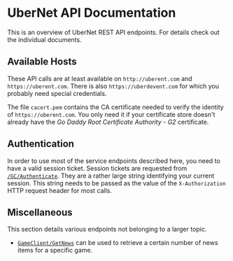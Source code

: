# UberNet API Documentation #
This is an overview of UberNet REST API endpoints.
For details check out the individual documents.

## Available Hosts ##
These API calls are at least available on `http://uberent.com` and `https://uberent.com`.
There is also `https://uberdevent.com` for which you probably need special credentials.

The file `cacert.pem` contains the CA certificate needed to verify the identity of `https://uberent.com`.
You only need it if your certificate store doesn't already have the *Go Daddy Root Certificate Authority - G2* certificate.

## Authentication ##
In order to use most of the service endpoints described here, you need to have a valid session ticket.
Session tickets are requested from [`/GC/Authenticate`](https://pa-pyrus.github.io/ubernet/GC/Authenticate.html).
They are a rather large string identifying your current session.
This string needs to be passed as the value of the `X-Authorization` HTTP request header for most calls.

## Miscellaneous ##
This section details various endpoints not belonging to a larger topic.

* [`GameClient/GetNews`](https://pa-pyrus.github.io/ubernet/GameClient/GetNews.html) can be used to retrieve a certain number of news items for a specific game.

